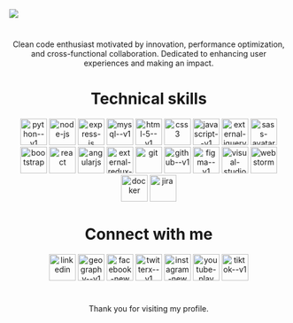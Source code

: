 <img align="center" src="https://github.com/rosoema/rosoema/assets/98010825/efe8cff6-20ad-40fc-9f55-702eedc64a54">
<h1></h1>
<p align="center">Clean code enthusiast motivated by innovation, performance optimization, and cross-functional collaboration. Dedicated to enhancing user experiences and making an impact.</p>

<div align="center">
  <h1>Technical skills</h1>
  <img width="48" height="48" src="https://img.icons8.com/color/48/python--v1.png" alt="python--v1" title="Python"/>
  <img width="48" height="48" src="https://img.icons8.com/fluency/48/node-js.png" alt="node-js" title="Node JS"/>
  <img width="48" height="48" src="https://img.icons8.com/nolan/48/express-js.png" alt="express-js" title="Express JS"/>
  <img width="48" height="48" src="https://img.icons8.com/color/48/mysql--v1.png" alt="mysql--v1" title="MySQL"/>
  <img width="48" height="48" src="https://img.icons8.com/color/48/html-5--v1.png" alt="html-5--v1" title="HTML"/>
  <img width="48" height="48" src="https://img.icons8.com/color/48/css3.png" alt="css3" title="CSS"/>
  <img width="48" height="48" src="https://img.icons8.com/color/48/javascript--v1.png" alt="javascript--v1" title="JavaScript"/>
  <img width="48" height="48" src="https://img.icons8.com/external-tal-revivo-color-tal-revivo/48/external-jquery-is-a-javascript-library-designed-to-simplify-html-logo-color-tal-revivo.png" alt="external-jquery-is-a-javascript-library-designed-to-simplify-html-logo-color-tal-revivo" title="jQuery"/>
  <img width="48" height="48" src="https://img.icons8.com/color/48/sass-avatar.png" alt="sass-avatar" title="Sass"/>
  <img width="48" height="48" src="https://img.icons8.com/color/48/bootstrap.png" alt="bootstrap" title="Bootstrap"/>
  <img width="48" height="48" src="https://img.icons8.com/office/48/react.png" alt="react" title="React JS"/>
  <img width="48" height="48" src="https://img.icons8.com/color/48/angularjs.png" alt="angularjs" title="Angular JS"/>
  <img width="48" height="48" src="https://img.icons8.com/external-tal-revivo-color-tal-revivo/48/external-redux-an-open-source-javascript-library-for-managing-application-state-logo-color-tal-revivo.png" alt="external-redux-an-open-source-javascript-library-for-managing-application-state-logo-color-tal-revivo" title="Redux"/>
  <img width="48" height="48" src="https://img.icons8.com/color/48/git.png" alt="git" title="Git"/>
  <img width="48" height="48" src="https://img.icons8.com/color/48/github--v1.png" alt="github--v1" title="GitHub"/>
  <img width="48" height="48" src="https://img.icons8.com/color/48/figma--v1.png" alt="figma--v1" title="Figma"/>
  <img width="48" height="48" src="https://img.icons8.com/color/48/visual-studio-code-2019.png" alt="visual-studio-code-2019" title="VS Code"/>
  <img width="48" height="48" src="https://img.icons8.com/color/48/webstorm.png" alt="webstorm" title="Webstorm"/>
  <img width="48" height="48" src="https://img.icons8.com/fluency/48/docker.png" alt="docker" title="Docker"/>
  <img width="48" height="48" src="https://img.icons8.com/color/48/jira.png" alt="jira" title="Jira"/>
</div>

<div align="center">
  <h1>Connect with me</h1>
  <a href="https://www.linkedin.com/in/rosoema/" target="_blank"><img width="48" height="48" src="https://img.icons8.com/color/48/linkedin.png" alt="linkedin" title="LinkedIn Profile"/></a>
  <a href="https://rosoema.com/"><img width="48" height="48" src="https://img.icons8.com/color-glass/48/geography--v1.png" alt="geography--v1" title="Portfolio"/></a>
  <a href="https://www.facebook.com/rosoema.dev"><img width="48" height="48" src="https://img.icons8.com/fluency/48/facebook-new.png" alt="facebook-new" title="Facebook Page"/></a>
  <a href="https://twitter.com/rosoema_dev"><img width="48" height="48" src="https://img.icons8.com/color/48/twitterx--v1.png" alt="twitterx--v1" title="X Profile"/></a>
  <a href="https://www.instagram.com/rosoema_dev/"><img width="48" height="48" src="https://img.icons8.com/fluency/48/instagram-new.png" alt="instagram-new" title="Instagram Page"/></a>
  <a href="https://www.youtube.com/@EmaRoso"><img width="48" height="48" src="https://img.icons8.com/color/48/youtube-play.png" alt="youtube-play" title="YouTube Account"/></a>
  <a href="https://www.tiktok.com/@emaroso"><img width="48" height="48" src="https://img.icons8.com/color/48/tiktok--v1.png" alt="tiktok--v1" title="TikTok Account"/></a>
</div>

<div align="center">
  <h1></h1>
  <p>Thank you for visiting my profile.</p>
</div>
